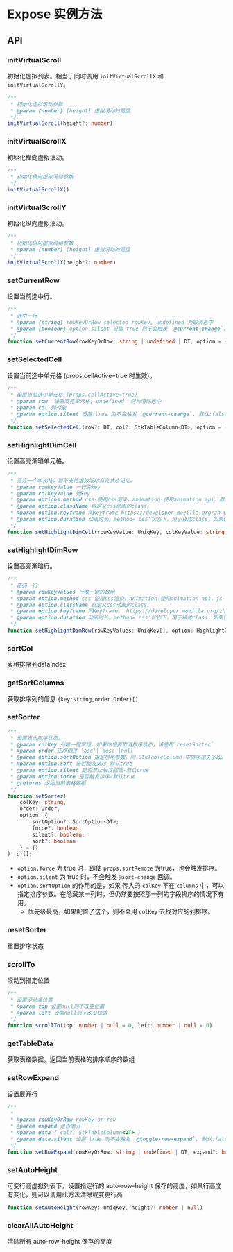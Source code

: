 # Expose 实例方法
## API
### initVirtualScroll
初始化虚拟列表。相当于同时调用 `initVirtualScrollX` 和 `initVirtualScrollY`。

```ts
/**
 * 初始化虚拟滚动参数
 * @param {number} [height] 虚拟滚动的高度
 */
initVirtualScroll(height?: number)
```

### initVirtualScrollX
初始化横向虚拟滚动。

```ts
/**
 * 初始化横向虚拟滚动参数
 */
initVirtualScrollX()
```

### initVirtualScrollY
初始化纵向虚拟滚动。

```ts
/**
 * 初始化纵向虚拟滚动参数
 * @param {number} [height] 虚拟滚动的高度
 */
initVirtualScrollY(height?: number)
```

### setCurrentRow
设置当前选中行。

```ts
/**
 * 选中一行
 * @param {string} rowKeyOrRow selected rowKey, undefined 为取消选中
 * @param {boolean} option.silent 设置 true 则不会触发 `@current-change`. 默认:false
 */
function setCurrentRow(rowKeyOrRow: string | undefined | DT, option = { silent: false })
```

### setSelectedCell
设置当前选中单元格 (props.cellActive=true 时生效)。

```ts
/**
 * 设置当前选中单元格 (props.cellActive=true)
 * @param row  设置高亮单元格, undefined  则为清除选中
 * @param col 列对象
 * @param option.silent 设置 true 则不会触发 `@current-change`. 默认:false
 */
function setSelectedCell(row?: DT, col?: StkTableColumn<DT>, option = { silent: false })
```

### setHighlightDimCell

设置高亮渐暗单元格。

```ts
/**
 * 高亮一个单元格。暂不支持虚拟滚动高亮状态记忆。
 * @param rowKeyValue 一行的key
 * @param colKeyValue 列key
 * @param options.method css-使用css渲染，animation-使用animation api。默认animation;
 * @param option.className 自定义css动画的class。
 * @param option.keyframe 同Keyframe https://developer.mozilla.org/zh-CN/docs/Web/API/Web_Animations_API/Keyframe_Formats
 * @param option.duration 动画时长。method='css'状态下，用于移除class，如果传入了className则需要与自定义的动画时间一致。
 */
function setHighlightDimCell(rowKeyValue: UniqKey, colKeyValue: string, option: HighlightDimCellOption = {})
```

### setHighlightDimRow
设置高亮渐暗行。

```ts
/**
 * 高亮一行
 * @param rowKeyValues 行唯一键的数组
 * @param option.method css-使用css渲染，animation-使用animation api，js-使用js计算颜色。默认animation
 * @param option.className 自定义css动画的class。
 * @param option.keyframe 同Keyframe。 https://developer.mozilla.org/zh-CN/docs/Web/API/Web_Animations_API/Keyframe_Formats
 * @param option.duration 动画时长。method='css'状态下，用于移除class，如果传入了className则需要与自定义的动画时间一致。。
 */
function setHighlightDimRow(rowKeyValues: UniqKey[], option: HighlightDimRowOption = {})
```

### sortCol
表格排序列dataIndex

### getSortColumns
获取排序列的信息 `{key:string,order:Order}[]`

### setSorter
```ts
/**
 * 设置表头排序状态。
 * @param colKey 列唯一键字段。如果你想要取消排序状态，请使用`resetSorter`
 * @param order 正序倒序 'asc'|'desc'|null
 * @param option.sortOption 指定排序参数。同 StkTableColumn 中排序相关字段。建议从columns中find得到。
 * @param option.sort 是否触发排序-默认true
 * @param option.silent 是否禁止触发回调-默认true
 * @param option.force 是否触发排序-默认true
 * @returns 返回当前表格数据
 */
function setSorter(
    colKey: string, 
    order: Order,
    option: { 
        sortOption?: SortOption<DT>; 
        force?: boolean; 
        silent?: boolean; 
        sort?: boolean 
    } = {}
): DT[];
```

* `option.force` 为 true 时，即使 `props.sortRemote` 为true，也会触发排序。
* `option.silent` 为 true 时，不会触发 `@sort-change` 回调。
* `option.sortOption` 的作用的是，如果 传入的 `colKey` 不在 `columns` 中，可以指定排序参数。在隐藏某一列时，但仍然要按照那一列的字段排序的情况下有用。
    - 优先级最高，如果配置了这个，则不会用 `colKey` 去找对应的列排序。

### resetSorter
重置排序状态

### scrollTo
滚动到指定位置

```ts
/**
 * 设置滚动条位置
 * @param top 设置null则不改变位置 
 * @param left 设置null则不改变位置
 */
function scrollTo(top: number | null = 0, left: number | null = 0) 
```

### getTableData
获取表格数据，返回当前表格的排序顺序的数组

### setRowExpand
设置展开行

```ts
/**
 *
 * @param rowKeyOrRow rowKey or row
 * @param expand 是否展开
 * @param data { col?: StkTableColumn<DT> }
 * @param data.silent 设置 true 则不会触发 `@toggle-row-expand`. 默认:false
 */
function setRowExpand(rowKeyOrRow: string | undefined | DT, expand?: boolean, data?: { col?: StkTableColumn<DT>; silent?: boolean })
```

### setAutoHeight
可变行高虚拟列表下，设置指定行的 auto-row-height 保存的高度，如果行高度有变化，则可以调用此方法清除或变更行高
```ts
function setAutoHeight(rowKey: UniqKey, height?: number | null)
```

### clearAllAutoHeight
清除所有 auto-row-height 保存的高度